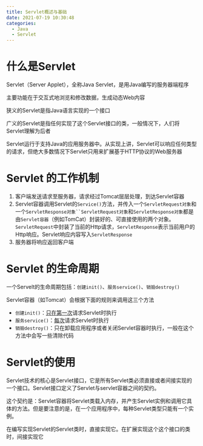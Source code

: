 ```yaml
---
title: Servlet概述与基础
date: 2021-07-19 10:30:48
categories:
  - Java
  - Servlet
---
```


# 什么是Servlet

Servlet（Server Applet），全称Java Servlet，是用Java编写的服务器端程序

主要功能在于交互式地浏览和修改数据，生成动态Web内容

狭义的Servlet是指Java语言实现的一个接口

广义的Servlet是指任何实现了这个Servlet接口的类，一般情况下，人们将Servlet理解为后者

Servlet运行于支持Java的应用服务器中。从实现上讲，Servlet可以响应任何类型的请求，但绝大多数情况下Servlet只用来扩展基于HTTP协议的Web服务器

# Servlet 的工作机制

1. 客户端发送请求至服务器，请求经过Tomcat层层处理，到达Servlet容器
2. Servlet容器调用Servlet的`Service()`方法，并传入一个`ServletRequest对象`和一个`ServletResponse对象``ServletRequest对象`和`ServletResponse对象`都是由`Servlet容器`（例如TomCat）封装好的、可直接使用的两个对象。`ServletRequest`中封装了当前的Http请求，`ServletResponse`表示当前用户的Http响应。Servlet响应内容写入`ServletResponse`
3. 服务器将响应返回客户端

# Servlet 的生命周期

一个Servelt的生命周期包括：`创建init()`、`服务service()`、`销毁destroy()`

Servlet容器（如Tomcat）会根据下面的规则来调用这三个方法

- `创建init()`：<u>只在第一次</u>请求Servlet时执行
- `服务service()`：<u>每次</u>请求Servlet时执行
- `销毁destroy()`：只在卸载应用程序或者关闭Servlet容器时执行，一般在这个方法中会写一些清除代码

# Servlet的使用

Servlet技术的核心是Servlet接口，它是所有Servlet类必须直接或者间接实现的一个接口。Servlet接口定义了Servlet与servlet容器之间的契约。

这个契约是：Servlet容器将Servlet类载入内存，并产生Servlet实例和调用它具体的方法。但是要注意的是，在一个应用程序中，每种Servlet类型只能有一个实例。

在编写实现Servlet的Servlet类时，直接实现它。在扩展实现这个这个接口的类时，间接实现它